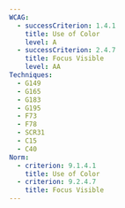 ```yaml
---
WCAG:
  - successCriterion: 1.4.1
    title: Use of Color
    level: A
  - successCriterion: 2.4.7
    title: Focus Visible
    level: AA
Techniques:
  - G149
  - G165
  - G183
  - G195
  - F73
  - F78
  - SCR31
  - C15
  - C40
Norm:
  - criterion: 9.1.4.1
    title: Use of Color
  - criterion: 9.2.4.7
    title: Focus Visible
---
```


